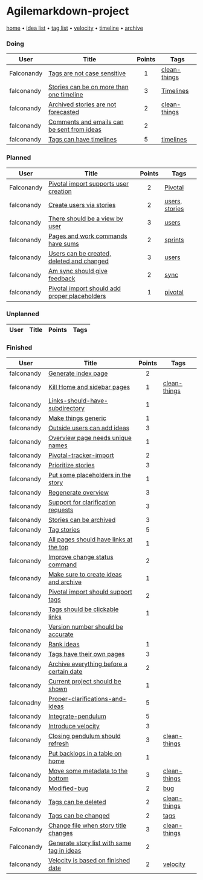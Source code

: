 # Agilemarkdown-project

[home](index.md) • [idea list](ideas.md) • [tag list](tags.md) • [velocity](velocity.md) • [timeline](timeline.md) • [archive](agilemarkdown-project/archive.md)

### Doing
| User | Title | Points | Tags |
|---|---|:---:|---|
| Falconandy | [Tags are not case sensitive](agilemarkdown-project/Tags-are-not-case-sensitive.md) | 1 | [clean-things](tags/clean-things.md) |
| falconandy | [Stories can be on more than one timeline](agilemarkdown-project/stories-can-be-on-more-than-one-timeline.md) | 3 | [Timelines](tags/timelines.md) |
| falconandy | [Archived stories are not forecasted](agilemarkdown-project/archived-stories-are-not-forecasted.md) | 2 | [clean-things](tags/clean-things.md) |
| falconandy | [Comments and emails can be sent from ideas](agilemarkdown-project/comments-and-emails-can-be-sent-from-ideas.md) | 2 |  |
| falconandy | [Tags can have timelines](agilemarkdown-project/Tags-can-have-timelines.md) | 5 | [timelines](tags/timelines.md) |

### Planned
| User | Title | Points | Tags |
|---|---|:---:|---|
| Falconandy | [Pivotal import supports user creation](agilemarkdown-project/Pivotal-import-supports-user-creation.md) | 2 | [Pivotal](tags/pivotal.md) |
| falconandy | [Create users via stories](agilemarkdown-project/Create-users-via-stories.md) | 2 | [users,](tags/users.md) [stories](tags/stories.md) |
| falconandy | [There should be a view by user](agilemarkdown-project/There-should-be-a-view-by-user.md) | 3 | [users](tags/users.md) |
| falconandy | [Pages and work commands have sums](agilemarkdown-project/Pages-and-work-commands-have-sums.md) | 2 | [sprints](tags/sprints.md) |
| falconandy | [Users can be created, deleted and changed](agilemarkdown-project/users-can-be-created-deleted-and-changed.md) | 3 | [users](tags/users.md) |
| falconandy | [Am sync should give feedback](agilemarkdown-project/Am-sync-should-give-feedback.md) | 2 | [sync](tags/sync.md) |
| falconandy | [Pivotal import should add proper placeholders](agilemarkdown-project/pivotal-import-should-add-proper-placeholders.md) | 1 | [pivotal](tags/pivotal.md) |

### Unplanned
| User | Title | Points | Tags |
|---|---|:---:|---|

### Finished
| User | Title | Points | Tags |
|---|---|:---:|---|
| falconandy | [Generate index page](agilemarkdown-project/generate-index-page.md) | 2 |  |
| falconandy | [Kill Home and sidebar pages](agilemarkdown-project/kill-Home-and-sidebar-pages.md) | 1 | [clean-things](tags/clean-things.md) |
| falconandy | [Links-should-have-subdirectory](agilemarkdown-project/links-should-have-subdirectory.md) | 1 |  |
| falconandy | [Make things generic](agilemarkdown-project/make-things-generic.md) | 1 |  |
| falconandy | [Outside users can add ideas](agilemarkdown-project/outside-users-can-add-ideas.md) | 3 |  |
| falconandy | [Overview page needs unique names](agilemarkdown-project/overview-page-needs-unique-names.md) | 1 |  |
| falconandy | [Pivotal-tracker-import](agilemarkdown-project/pivotal-tracker-import.md) | 2 |  |
| falconandy | [Prioritize stories](agilemarkdown-project/prioritize-stories.md) | 3 |  |
| falconandy | [Put some placeholders in the story](agilemarkdown-project/put-some-placeholders-in-the-story.md) | 1 |  |
| falconandy | [Regenerate overview](agilemarkdown-project/regenerate-overview.md) | 3 |  |
| falconandy | [Support for clarification requests](agilemarkdown-project/support-for-clarification-requests.md) | 3 |  |
| falconandy | [Stories can be archived](agilemarkdown-project/stories-can-be-archived.md) | 3 |  |
| falconandy | [Tag stories](agilemarkdown-project/tag-stories.md) | 5 |  |
| falconandy | [All pages should have links at the top](agilemarkdown-project/all-pages-should-have-links-at-the-top.md) | 1 |  |
| falconandy | [Improve change status command](agilemarkdown-project/improve-change-status-command.md) | 2 |  |
| falconandy | [Make sure to create ideas and archive](agilemarkdown-project/make-sure-to-create-ideas-and-archive.md) | 1 |  |
| falconandy | [Pivotal import should support tags](agilemarkdown-project/pivotal-import-should-support-tags.md) | 2 |  |
| falconandy | [Tags should be clickable links](agilemarkdown-project/tags-should-be-clickable-links.md) | 1 |  |
| falconandy | [Version number should be accurate](agilemarkdown-project/version-number-should-be-accurate.md) |  |  |
| falconandy | [Rank ideas](agilemarkdown-project/rank-ideas.md) | 1 |  |
| falconandy | [Tags have their own pages](agilemarkdown-project/tags-have-their-own-pages.md) | 3 |  |
| falconandy | [Archive everything before a certain date](agilemarkdown-project/archive-everything-before-a-certain-date.md) | 2 |  |
| falconandy | [Current project should be shown](agilemarkdown-project/current-project-should-be-shown.md) | 1 |  |
| falconadny | [Proper-clarifications-and-ideas](agilemarkdown-project/proper-clarifications-and-ideas.md) | 5 |  |
| falconandy | [Integrate-pendulum](agilemarkdown-project/integrate-pendulum.md) | 5 |  |
| falconandy | [Introduce velocity](agilemarkdown-project/introduce-velocity.md) | 3 |  |
| falconandy | [Closing pendulum should refresh](agilemarkdown-project/closing-pendulum-should-refresh.md) | 3 | [clean-things](tags/clean-things.md) |
| falconandy | [Put backlogs in a table on home](agilemarkdown-project/put-backlogs-in-a-table-on-home.md) | 1 |  |
| falconandy | [Move some metadata to the bottom](agilemarkdown-project/Move-some-metadata-to-the-bottom.md) | 3 | [clean-things](tags/clean-things.md) |
| falconandy | [Modified-bug](agilemarkdown-project/modified-bug.md) | 2 | [bug](tags/bug.md) |
| falconandy | [Tags can be deleted](agilemarkdown-project/Tags-can-be-deleted.md) | 2 | [clean-things](tags/clean-things.md) |
| falconandy | [Tags can be changed](agilemarkdown-project/Tags-can-be-changed.md) | 2 | [tags](tags/tags.md) |
| Falconandy | [Change file when story title changes](agilemarkdown-project/change-file-when-story-title-changes.md) | 3 | [clean-things](tags/clean-things.md) |
| Falconandy | [Generate story list with same tag in ideas](agilemarkdown-project/Generate-story-list-with-same-tag-in-ideas.md) | 2 |  |
| falconandy | [Velocity is based on finished date](agilemarkdown-project/velocity-is-based-on-finished-date.md) | 2 | [velocity](tags/velocity.md) |

